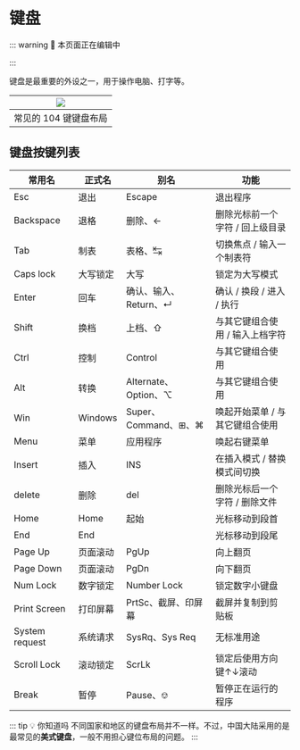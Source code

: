 # 键盘

::: warning :construction: 本页面正在编辑中

:::

键盘是最重要的外设之一，用于操作电脑、打字等。

| ![](/pic/104_keyboard.png) |
|:--------------------------:|
| 常见的 104 键键盘布局              |

## 键盘按键列表

| 常用名            | 正式名      | 别名                | 功能                           |
| -------------- | -------- | ----------------- | ---------------------------- |
| Esc            | 退出      | Escape            | 退出程序                         |
| Backspace      | 退格      | 删除、←             | 删除光标前一个字符 / 回上级目录           |
| Tab            | 制表     | 表格、↹             | 切换焦点 / 输入一个制表符        |
| Caps lock      | 大写锁定     | 大写                | 锁定为大写模式            |
| Enter          | 回车      | 确认、输入、Return、↵ | 确认 / 换段 / 进入 / 执行            |
| Shift          | 换档      | 上档、⇧             | 与其它键组合使用 / 输入上档字符            |
| Ctrl           | 控制      | Control           | 与其它键组合使用                     |
| Alt            | 转换      | Alternate、Option、⌥  | 与其它键组合使用                     |
| Win  | Windows | Super、Command、⊞、⌘ | 唤起开始菜单 / 与其它键组合使用            |
| Menu           | 菜单      | 应用程序             | 唤起右键菜单                       |
| Insert         | 插入      | INS               | 在插入模式 / 替换模式间切换 |
| delete         | 删除      | del               | 删除光标后一个字符 / 删除文件 |
| Home           | Home     | 起始               | 光标移动到段首 |
| End            | End      |                   | 光标移动到段尾 |
| Page Up        | 页面滚动    | PgUp              | 向上翻页 |
| Page Down      | 页面滚动    | PgDn              | 向下翻页  |
| Num Lock       | 数字锁定    | Number Lock       | 锁定数字小键盘 |
| Print Screen   | 打印屏幕     | PrtSc、截屏、印屏幕      | 截屏并复制到剪贴板 |
| System request | 系统请求     | SysRq、Sys Req     | 无标准用途 |
| Scroll Lock    | 滚动锁定     | ScrLk             | 锁定后使用方向键↑↓滚动 |
| Break          | 暂停       | Pause、⎊           | 暂停正在运行的程序 |

::: tip :bulb: 你知道吗
不同国家和地区的键盘布局并不一样。不过，中国大陆采用的是最常见的**美式键盘**，一般不用担心键位布局的问题。
:::